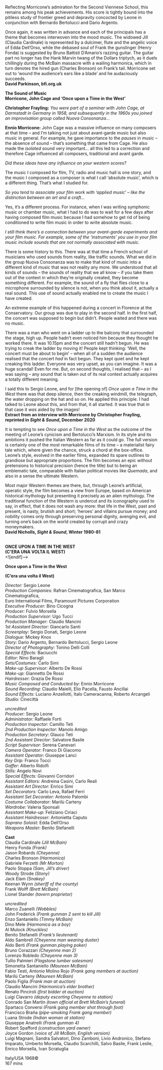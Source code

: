 

Reflecting Morricone’s admiration for the Second Viennese School, this remains among his peak achievements. His score is tightly bound into the pitiless study of frontier greed and depravity concocted by Leone in conjunction with Bernardo Bertolucci and Dario Argento.

Once again, it was written in advance and each of the principals has a theme that becomes interwoven into the mood music. The widowed Jill (Claudia Cardinale) is represented by a dulcimer, flute and the angelic voice of Edda Dell’Orso, while the debased soul of Frank the gunslinger (Henry Fonda) is suggested by Bruno Battisti D’Amario’s razzing guitar. The guitar part no longer has the Hank Marvin twang of the Dollars triptych, as it duels chillingly during the McBain massacre with a wailing harmonica, which in turn denotes the hired gun (Charles Bronson) on Frank’s tail. Morricone set out to ‘wound the audience’s ears like a blade’ and he audaciously succeeds.  
**David Parkinson, bfi.org.uk**

**The Sound of Music  
Morricone, John Cage and ‘Once upon a Time in the West’**

**Christopher Frayling:** _You were part of a seminar with John Cage, at Darmstadt in Germany in 1958, and subsequently in the 1960s you joined an improvisation group called Nuova Consonanza…_

**Ennio Morricone:** John Cage was a massive influence on many composers at that time – and I’m talking not just about avant-garde music but also music in general. For example, he gave importance to the _pauses_ in music – the absence of sound – that’s something that came from Cage. He also made the _isolated_ sound very important… all this led to a correction and therefore Cage influenced all composers, traditional and avant garde.

_Did these ideas have any influence on your western scores?_

The music I composed for film, TV, radio and music hall is one story, and the music I composed as a composer is what I call ‘absolute music’, which is a different thing. That’s what I studied for.

_So you tend to associate your film work with ‘applied music’ – like the distinction between an art and a craft…_

Yes, it’s a different process. For instance, when I was writing symphonic music or chamber music, what I had to do was to wait for a few days after having composed film music because I had somehow to get rid of being conditioned to write film music in order to write absolute music.

_I still think there’s a connection between your avant-garde experiments and your film music. For example, some of the ‘instruments’ you use in your film music include sounds that are not normally associated with music._

There is some history to this. There was at that time a French school of musicians who used sounds from reality, like traffic sounds. What we did in the group Nuova Consonanza was to make that kind of music into a different kind of music that was not reality any more. We understood that all kinds of sounds – the sounds of reality that we all know – if you take them out of the context in which they’re originally created, they become something different. For example, the sound of a fly that flies close to a microphone surrounded by silence is not, when you think about it, actually a real sound. This use of sound actually enabled me to create the music I have created.

An extreme example of this happened during a concert in Florence at the Conservatory. Our group was due to play in the second half. In the first half, the concert was supposed to begin but didn’t. People waited and there was no music.

There was a man who went on a ladder up to the balcony that surrounded the stage, high up. People hadn’t even noticed him because they thought he worked there. It was 10.15pm and the concert still hadn’t begun. He was trying to creak the ladder by moving it! People kept thinking: ‘Well, the concert must be about to begin’ – when all of a sudden the audience realised that the concert _had_ in fact begun. They kept quiet and he kept creaking this ladder. Everyone was very upset, as you can imagine. It was a huge scandal! Even for me. But, on second thoughts, I realised that – as I was saying – any sound that is taken out of its real context actually acquires a totally different meaning.

I said this to Sergio Leone, and for [the opening of] _Once upon a Time in the West_ there was that deep silence, then the creaking windmill, the telegraph, the water dropping on the hat and so on. He applied this principle. I had talked to Leone about this, and from that, it all started. It was true that in that case it _was_ aided by the images!  
**Extract from an interview with Morricone by Christopher Frayling, reprinted in _Sight & Sound_, December 2020**

It is tempting to see _Once upon a Time in the West_ as the outcome of the meeting of Leone’s cynicism and Bertolucci’s Marxism. In its style and its ambitions it pushed the Italian Western as far as it could go. The full version is certainly one of the most remarkable films of its time – a materialist fairy tale which, where given the chance, struck a chord at the box-office. Leone’s style, evolved in the earlier films, expanded its spare outlines to grandiose but appropriate proportions. The film becomes an epic without pretensions to historical precision (hence the title) but to being an emblematic tale, comparable with Italian political movies like _Quemada_, and also in a sense the ultimate Western.

Most major Western themes are there, but, through Leone’s artificial, operatic style, the film becomes a view from Europe, based on American historical mythology but presenting it precisely as an alien mythology. The traditional function of the Western is undercut and its iconography used to say, in effect, that it does not wash any more: that life in the West, past and present, is nasty, brutish and short; ‘heroes’ and villains pursue money; and nobility comes only through preserving personal dignity, avenging evil, and turning one’s back on the world created by corrupt and crazy moneymakers.  
**David Nicholls, _Sight & Sound_, Winter 1980-81**
<br><br>


**ONCE UPON A TIME IN THE WEST**  
**(C'ERA UNA VOLTA IL WEST)**<br>
<![endif]-->

**Once upon a Time in the West**

**(C’era una volta il West)**

_Director:_ Sergio Leone<br>
_Production Companies:_ Rafran Cinematografica, San Marco Cinematografica,  
Euro International Films,  Paramount Pictures Corporation<br>
_Executive Producer:_ Bino Cicogna<br>
_Producer:_ Fulvio Morsella<br>
_Production Supervisor:_ Ugo Tucci<br>
_Production Manager:_ Claudio Mancini<br>
_1st Assistant Director:_ Giancarlo Santi<br>
_Screenplay:_ Sergio Donati, Sergio Leone<br>
_Dialogue:_ Mickey Knox<br>
_Story:_ Dario Argento, Bernardo Bertolucci,  Sergio Leone<br>
_Director of Photography:_ Tonino Delli Colli<br>
_Special Effects:_ Baciucchi<br>
_Editor:_ Nino Baragli<br>
_Sets/Costumes:_ Carlo Simi<br>
_Make-up Supervisor:_ Alberto De Rossi<br>
_Make-up:_ Giannetto De Rossi<br>
_Hairdresser:_ Grazia De Rossi<br>
_Music Composed and Conducted by:_  Ennio Morricone<br>
_Sound Recording:_ Claudio Maielli, Elio Pacella, Fausto Ancillai<br>
_Sound Effects:_ Luciano Anzellotti,  Italo Cameracanna, Roberto Arcangeli<br>
_Studio:_ Cinecittà<br>

_uncredited_<br>
_Producer:_ Sergio Leone<br>
_Administrator:_ Raffaele Forti<br>
_Production Inspector:_ Camillo Teti<br>
_2nd Production Inspector:_ Manolo Amigo<br>
_Production Secretary:_ Glauco Teti<br>
_2nd Assistant Director:_ Salvatore Basile<br>
_Script Supervisor:_ Serena Canevari<br>
_Camera Operator:_ Franco Di Giacomo<br>
_Assistant Operator:_ Giuseppe Lanci<br>
_Key Grip:_ Franco Tocci<br>
_Gaffer:_ Alberto Ridolfi<br>
_Stills:_ Angelo Novi<br>
_Special Effects:_ Giovanni Corridori<br>
_Assistant Editors:_ Andreina Casini, Carlo Reali<br>
_Assistant Art Director:_ Enrico Simi<br>
_Set Decorators:_ Carlo Leva, Rafael Ferri<br>
_Assistant Set Decorator:_ Antonio Palombi<br>
_Costume Collaborator:_ Marilù Carteny<br>
_Wardrobe:_ Valeria Sponsali<br>
_Assistant Make-up:_ Feliziano Ciriaci<br>
_Assistant Hairdresser:_ Antonietta Caputo<br>
_Soprano Soloist:_ Edda Dell’Orso<br>
_Weapons Master:_ Benito Stefanelli<br>

**Cast**<br>
Claudia Cardinale _(Jill McBain)_<br>
Henry Fonda _(Frank)_<br>
Jason Robards _(Cheyenne)_<br>
Charles Bronson _(Harmonica)_<br>
Gabriele Ferzetti _(Mr Morton)_<br>
Paolo Stoppa _(Sam, Jill’s driver)_<br>
Woody Strode _(Stony)_<br>
Jack Elam _(Snakey)_<br>
Keenan Wynn _(sheriff of the county)_<br>
Frank Wolff _(Brett McBain)_<br>
Lionel Stander _(tavern proprietor)_<br>

_uncredited_<br>
Marco Zuanelli _(Wobbles)_<br>
John Frederick _(Frank gunman 2 sent to kill Jill)_<br>
Enzo Santaniello _(Timmy McBain)_<br>
Dino Mele _(Harmonica as a boy)_<br>
Al Mulock _(Knuckles)_<br>
Benito Stefanelli _(Frank’s lieutenant)_<br>
Aldo Sambrell _(Cheyenne man wearing duster)_<br>
Aldo Berti _(Frank gunman playing poker)_<br>
Bruno Corazzari _(Cheyenne man 2)_<br>
Lorenzo Robledo _(Cheyenne man 3)_<br>
Tullio Palmieri _(Flagstone lumber salesman)_<br>
Simonetta Santaniello _(Maureen McBain)_<br>
Fabio Testi, Antonio Molino Rojo _(Frank gang members at auction)_<br>
Marilù Carteny _(Maureen McBain)_<br>
Paolo Figlia _(Frank man at auction)_<br>
Claudio Mancini _(Harmonica’s elder brother)_<br>
Renato Pinciroli _(first bidder at auction)_<br>
Luigi Ciavarro  _(deputy escorting Cheyenne to station)_<br>
Conrado San Martín  _(town official at Brett McBain’s funeral)_<br>
Spartaco Conversi  _(Frank gang member shot through foot)_<br>
Francisco Braña  _(pipe-smoking Frank gang member)_<br>
Luana Strode _(Indian woman at station)_<br>
Giuseppe Anatrelli _(Frank gunman 4)_<br>
Robert Spafford _(construction yard owner)_<br>
Joyce Gordon _(voice of Jill McBain, English version)_<br>
Luigi Magnani, Sandra Salvatori, Dino Zamboni, Livio Andronico, Stefano Imparato,  Umberto Morsella, Claudio Scarchilli, Salvo Basile, Frank Leslie, Enrico Morsella, Ivan Scratuglia<br>

Italy/USA 1968©<br>
167 mins
<br><br>
<!--stackedit_data:
eyJoaXN0b3J5IjpbLTE4MjIwOTg4OTQsLTYwMjg1MTY4XX0=
-->